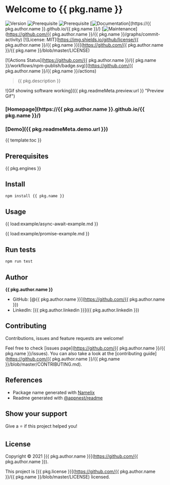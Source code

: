 # Welcome to {{ pkg.name }}

![Version](https://img.shields.io/badge/version-0.1.0--alpha-blue.svg?cacheSeconds=2592000)
![Prerequisite](https://img.shields.io/badge/node-%3E%3D14.15.3-blue.svg)
![Prerequisite](https://img.shields.io/badge/npm-%3E%3D6.14.9-blue.svg)
[![Documentation](https://img.shields.io/badge/documentation-yes-brightgreen.svg)](https://{{ pkg.author.name }}.github.io/{{ pkg.name }}/)
[![Maintenance](https://img.shields.io/badge/Maintained%3F-yes-green.svg)](https://github.com/{{ pkg.author.name }}/{{ pkg.name }}/graphs/commit-activity)
[![License: MIT](https://img.shields.io/github/license/{{ pkg.author.name }}/{{ pkg.name }})](https://github.com/{{ pkg.author.name }}/{{ pkg.name }}/blob/master/LICENSE)

[![Actions Status](https://github.com/{{ pkg.author.name }}/{{ pkg.name }}/workflows/npm-publish/badge.svg)](https://github.com/{{ pkg.author.name }}/{{ pkg.name }}/actions)


> {{ pkg.description }}

![Gif showing software working]({{ pkg.readmeMeta.preview.url }} "Preview Gif")

### [Homepage](https://{{ pkg.author.name }}.github.io/{{ pkg.name }}/)


### [Demo]({{ pkg.readmeMeta.demo.url }})

{{ template:toc }}


## Prerequisites


{{ pkg.engines }}
      
## Install

```sh
npm install {{ pkg.name }}
```


## Usage

{{ load:example/async-await-example.md }}

{{ load:example/promise-example.md }}

## Run tests

```sh
npm run test
```


## Author


**{{ pkg.author.name }}**


- GitHub: [@{{ pkg.author.name }}](https://github.com/{{ pkg.author.name }})
- LinkedIn: [{{ pkg.author.linkedin }}]({{ pkg.author.linkedin }})

## Contributing

Contributions, issues and feature requests are welcome!

Feel free to check [issues page](https://github.com/{{ pkg.author.name }}/{{ pkg.name }}/issues). You can also take a look at the [contributing guide](https://github.com/{{ pkg.author.name }}/{{ pkg.name }}/blob/master/CONTRIBUTING.md).

## References

- Package name generated with [Namelix](https://namelix.com)
- Readme generated with [@appnest/readme](https://github.com/andreasbm/readme)

## Show your support

Give a ⭐️ if this project helped you!


## License

Copyright © 2021 [{{ pkg.author.name }}](https://github.com/{{ pkg.author.name }}).

This project is [{{ pkg.license }}](https://github.com/{{ pkg.author.name }}/{{ pkg.name }}/blob/master/LICENSE) licensed.